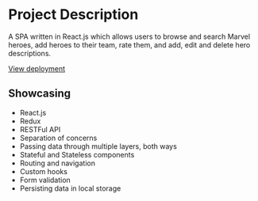 # Project Description

A SPA written in React.js which allows users to browse and search Marvel heroes, add heroes to their team, rate them, and add, edit and delete hero descriptions.

[View deployment](https://sonya-m-marvel.netlify.app/)

## Showcasing

- React.js
- Redux
- RESTFul API
- Separation of concerns
- Passing data through multiple layers, both ways
- Stateful and Stateless components
- Routing and navigation
- Custom hooks
- Form validation
- Persisting data in local storage
